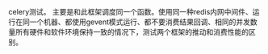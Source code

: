 celery测试。
主要是和此框架调度同一个函数。使用同一种redis内网中间件、运行在同一个机器、都使用gevent模式运行、都不要消费结果回调、相同的并发数量所有硬件和软件环境保持一致的情况下，测试两个框架的推动和消费性能的区别。